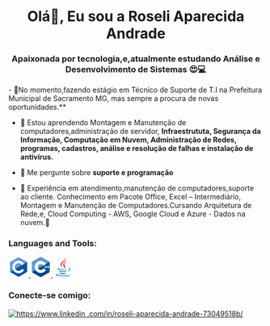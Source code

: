 <h1 align="center">Olá👋, Eu sou a Roseli Aparecida Andrade</h1>
<h3 align="center">Apaixonada por tecnologia,e,atualmente estudando Análise e Desenvolvimento de Sistemas 😍💻</h3>
- 🔭No momento,fazendo estágio em Técnico de Suporte de T.I  na Prefeitura Municipal de Sacramento MG, mas sempre a procura de novas oportunidades.**

- 🌱 Estou aprendendo Montagem e Manutenção de computadores,administração de servidor, **Infraestrututa, Segurança da Informação, Computação em Nuvem, Administração de Redes, programas, cadastros, análise e resolução de falhas e instalação de antivírus.**

- 💬 Me pergunte sobre **suporte e programação**
  

- 📄 Experiência em atendimento,manutenção de computadores,suporte ao cliente. Conhecimento em Pacote Office, Excel – Intermediário, Montagem e Manutenção de Computadores.Cursando Arquitetura de Rede,e, Cloud Computing - AWS, Google Cloud e Azure - Dados na nuvem.🙆

 
</div>
<h3 align="left">Languages and Tools:</h3>
<p align="left"> <a href="https://www.cprogramming.com/" target="_blank" rel="noreferrer"> <img src="https://raw.githubusercontent.com/devicons/devicon/master/icons/c/c-original.svg" alt="c" width="40" height="40"/> </a> <a href="https://www.w3schools.com/cpp/" target="_blank" rel="noreferrer"> <img src="https://raw.githubusercontent.com/devicons/devicon/master/icons/cplusplus/cplusplus-original.svg" alt="cplusplus" width="40" height="40"/> </a> <a href="https://www.java.com" target="_blank" rel="noreferrer"> <img src="https://raw.githubusercontent.com/devicons/devicon/master/icons/java/java-original.svg" alt="java" width="40" height="40"/> </a> </p>

<h3 align="left">Conecte-se comigo:</h3>
<p align="esquerda">
<a href="https://linkedin.com/in/https://www.linkedin.com/in/roseli-aparecida-andrade-73049518b/" target="blank"><img align="center" src ="https://raw.githubusercontent.com/rahuldkjain/github-profile-readme-generator/master/src/images/icons/Social/linked-in-alt.svg" alt="https://www.linkedin .com/in/roseli-aparecida-andrade-73049518b/" height="30" width="40" /></a>
</p> 
